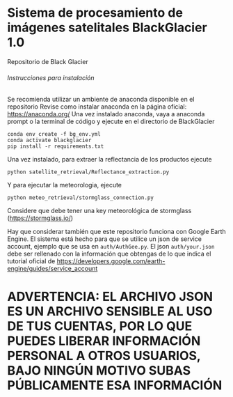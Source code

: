 # Sistema de procesamiento de imágenes satelitales BlackGlacier 1.0
Repositorio de Black Glacier

###### Instrucciones para instalación
Se recomienda utilizar un ambiente de anaconda disponible en el repositorio
Revise como instalar anaconda en la página oficial: https://anaconda.org/
Una vez instalado anaconda, vaya a anaconda prompt o la terminal de código y ejecute en el directorio de BlackGlacier
```
conda env create -f bg_env.yml
conda activate blackglacier
pip install -r requirements.txt
```
Una vez instalado, para extraer la reflectancia de los productos ejecute 
```
python satellite_retrieval/Reflectance_extraction.py
```
Y para ejecutar la meteorologia, ejecute 
```
python meteo_retrieval/stormglass_connection.py
```
Considere que debe tener una key meteorológica de stormglass (https://stormglass.io/)

Hay que considerar también que este repositorio funciona con Google Earth Engine. El sistema está hecho para que se utilice un json de service account, ejemplo que se usa en `auth/AuthGee.py`. El json `auth/your.json` debe ser rellenado con la información que obtengas de lo que indica el tutorial oficial de https://developers.google.com/earth-engine/guides/service_account

# ADVERTENCIA: EL ARCHIVO JSON ES UN ARCHIVO SENSIBLE AL USO DE TUS CUENTAS, POR LO QUE PUEDES LIBERAR INFORMACIÓN PERSONAL A OTROS USUARIOS, BAJO NINGÚN MOTIVO SUBAS PÚBLICAMENTE ESA INFORMACIÓN
